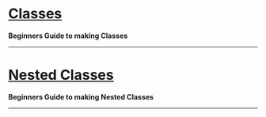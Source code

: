 # [Classes](https://github.com/GodotAbuser/GodotWiki/wiki/Making-Classes)

**Beginners Guide to making Classes**

***

# [Nested Classes](https://github.com/GodotAbuser/GodotWiki/wiki/Making-Nested-Classes)

**Beginners Guide to making Nested Classes**

***
